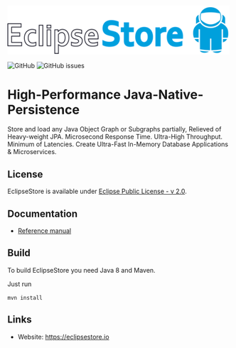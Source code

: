<img src="./etc/images/logo.svg" width="500px">

![GitHub](https://img.shields.io/github/license/eclipse-store/store?style=for-the-badge)
![GitHub issues](https://img.shields.io/github/issues/eclipse-store/store?style=for-the-badge)

# High-Performance Java-Native-Persistence

Store and load any Java Object Graph or Subgraphs partially, Relieved of Heavy-weight JPA. Microsecond Response Time. Ultra-High Throughput. Minimum of Latencies. Create Ultra-Fast In-Memory Database Applications & Microservices.

## License

EclipseStore is available under [Eclipse Public License - v 2.0](LICENSE).

## Documentation

- [Reference manual](https://eclipse-store.github.io/docs-site/manual)
<!--- [Get started](https://eclipse-store.github.io/docs-site/manual/storage/getting-started.html)
- [Changelog](https://docs.eclipsestore.io/manual/intro/changelog.html) 
- [Javadocs](https://docs.eclipsestore.io/api)
- [Examples](/examples)
- [Demo project](https://github.com/eclipse-store/bookstore-demo) -->

## Build

To build EclipseStore you need Java 8 and Maven.

Just run

```
mvn install
```


## Links

- Website: <https://eclipsestore.io>
